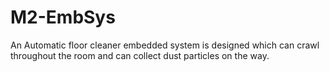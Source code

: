 # M2-EmbSys
An Automatic floor cleaner embedded system is designed which can crawl throughout the room and can collect dust particles on the way.
